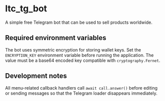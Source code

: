 # ltc_tg_bot
A simple free Telegram bot that can be used to sell products worldwide.

## Required environment variables

The bot uses symmetric encryption for storing wallet keys. Set the
`ENCRYPTION_KEY` environment variable before running the application. The value
must be a base64 encoded key compatible with `cryptography.Fernet`.

## Development notes
All menu-related callback handlers call `await call.answer()` before editing or sending messages so that the Telegram loader disappears immediately.
